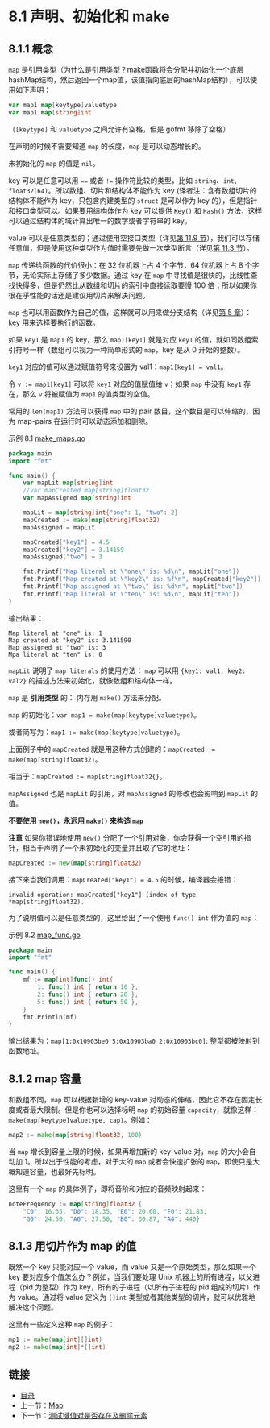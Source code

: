 # 8.1 声明、初始化和 make

## 8.1.1 概念

`map` 是引用类型（为什么是引用类型？make函数将会分配并初始化⼀个底层hashMap结构，然后返回⼀个map值，该值指向底层的hashMap结构），可以使用如下声明：
```go
var map1 map[keytype]valuetype
var map1 map[string]int
```

（`[keytype]` 和 `valuetype` 之间允许有空格，但是 gofmt 移除了空格）

在声明的时候不需要知道 `map` 的长度，`map` 是可以动态增长的。

未初始化的 `map` 的值是 `nil`。

key 可以是任意可以用 `==` 或者 `!=` 操作符比较的类型，比如 `string`、`int`、`float32(64)`。所以数组、切片和结构体不能作为 key (译者注：含有数组切片的结构体不能作为 key，只包含内建类型的 `struct` 是可以作为 key 的），但是指针和接口类型可以。如果要用结构体作为 key 可以提供 `Key()` 和 `Hash()` 方法，这样可以通过结构体的域计算出唯一的数字或者字符串的 key。

value 可以是任意类型的；通过使用空接口类型（详见[第 11.9 节](11.9.md)），我们可以存储任意值，但是使用这种类型作为值时需要先做一次类型断言（详见[第 11.3 节](11.3.md)）。

`map` 传递给函数的代价很小：在 32 位机器上占 4 个字节，64 位机器上占 8 个字节，无论实际上存储了多少数据。通过 key 在 `map` 中寻找值是很快的，比线性查找快得多，但是仍然比从数组和切片的索引中直接读取要慢 100 倍；所以如果你很在乎性能的话还是建议用切片来解决问题。

`map` 也可以用函数作为自己的值，这样就可以用来做分支结构（详见[第 5 章](05.0.md)）：key 用来选择要执行的函数。

如果 `key1` 是 `map1` 的 key，那么 `map1[key1]` 就是对应 `key1` 的值，就如同数组索引符号一样（数组可以视为一种简单形式的 `map`，key 是从 0 开始的整数）。

`key1` 对应的值可以通过赋值符号来设置为 val1：`map1[key1] = val1`。

令 `v := map1[key1]` 可以将 `key1` 对应的值赋值给 `v`；如果 `map` 中没有 `key1` 存在，那么 `v` 将被赋值为 `map1` 的值类型的空值。

常用的 `len(map1)` 方法可以获得 `map` 中的 pair 数目，这个数目是可以伸缩的，因为 map-pairs 在运行时可以动态添加和删除。

示例 8.1 [make_maps.go](examples/chapter_8/make_maps.go)

```go
package main
import "fmt"

func main() {
	var mapLit map[string]int
	//var mapCreated map[string]float32
	var mapAssigned map[string]int

	mapLit = map[string]int{"one": 1, "two": 2}
	mapCreated := make(map[string]float32)
	mapAssigned = mapLit

	mapCreated["key1"] = 4.5
	mapCreated["key2"] = 3.14159
	mapAssigned["two"] = 3

	fmt.Printf("Map literal at \"one\" is: %d\n", mapLit["one"])
	fmt.Printf("Map created at \"key2\" is: %f\n", mapCreated["key2"])
	fmt.Printf("Map assigned at \"two\" is: %d\n", mapLit["two"])
	fmt.Printf("Map literal at \"ten\" is: %d\n", mapLit["ten"])
}
```

输出结果：

	Map literal at "one" is: 1
	Map created at "key2" is: 3.141590
	Map assigned at "two" is: 3
	Mpa literal at "ten" is: 0

`mapLit` 说明了 `map literals` 的使用方法： `map` 可以用 `{key1: val1, key2: val2}` 的描述方法来初始化，就像数组和结构体一样。

`map` 是 **引用类型** 的： 内存用 `make()` 方法来分配。

`map` 的初始化：`var map1 = make(map[keytype]valuetype)`。

或者简写为：`map1 := make(map[keytype]valuetype)`。

上面例子中的 `mapCreated` 就是用这种方式创建的：`mapCreated := make(map[string]float32)`。

相当于：`mapCreated := map[string]float32{}`。

`mapAssigned` 也是 `mapLit` 的引用，对 `mapAssigned` 的修改也会影响到 `mapLit` 的值。

**不要使用 `new()`，永远用 `make()` 来构造 `map`**

**注意** 如果你错误地使用 `new()` 分配了一个引用对象，你会获得一个空引用的指针，相当于声明了一个未初始化的变量并且取了它的地址：

```go
mapCreated := new(map[string]float32)
```

接下来当我们调用：`mapCreated["key1"] = 4.5` 的时候，编译器会报错：

	invalid operation: mapCreated["key1"] (index of type *map[string]float32).

为了说明值可以是任意类型的，这里给出了一个使用 `func() int` 作为值的 `map`：

示例 8.2 [map_func.go](examples/chapter_8/map_func.go)

```go
package main
import "fmt"

func main() {
	mf := map[int]func() int{
		1: func() int { return 10 },
		2: func() int { return 20 },
		5: func() int { return 50 },
	}
	fmt.Println(mf)
}
```

输出结果为：`map[1:0x10903be0 5:0x10903ba0 2:0x10903bc0]`: 整型都被映射到函数地址。

## 8.1.2 map 容量

和数组不同，`map` 可以根据新增的 key-value 对动态的伸缩，因此它不存在固定长度或者最大限制。但是你也可以选择标明 `map` 的初始容量 `capacity`，就像这样：`make(map[keytype]valuetype, cap)`。例如：

```go
map2 := make(map[string]float32, 100)
```

当 `map` 增长到容量上限的时候，如果再增加新的 key-value 对，`map` 的大小会自动加 1。所以出于性能的考虑，对于大的 `map` 或者会快速扩张的 `map`，即使只是大概知道容量，也最好先标明。

这里有一个 `map` 的具体例子，即将音阶和对应的音频映射起来：

```go
noteFrequency := map[string]float32 {
	"C0": 16.35, "D0": 18.35, "E0": 20.60, "F0": 21.83,
	"G0": 24.50, "A0": 27.50, "B0": 30.87, "A4": 440}
```

## 8.1.3 用切片作为 map 的值

既然一个 key 只能对应一个 value，而 value 又是一个原始类型，那么如果一个 key 要对应多个值怎么办？例如，当我们要处理 Unix 机器上的所有进程，以父进程（pid 为整型）作为 key，所有的子进程（以所有子进程的 pid 组成的切片）作为 value。通过将 value 定义为 `[]int` 类型或者其他类型的切片，就可以优雅地解决这个问题。

这里有一些定义这种 `map` 的例子：

```go
mp1 := make(map[int][]int)
mp2 := make(map[int]*[]int)
```

## 链接

- [目录](directory.md)
- 上一节：[Map](08.0.md)
- 下一节：[测试键值对是否存在及删除元素](08.2.md)
